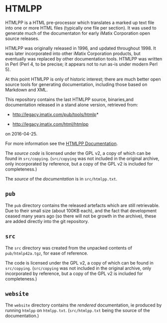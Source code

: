# HTMLPP

HTMLPP is a HTML pre-processor which translates a marked up text file
into one or more HTML files (typically one file per section).  It was
used to generate much of the documentaton for early iMatix Corporation 
open source releases.

HTMLPP was originally released in 1996, and updated throughout 1998.
It was later incorporated into other iMatix Corporation products, but
eventually was replaced by other documentation tools.  HTMLPP was 
written in Perl (Perl 4, to be precise; it appears not to run as-is
under modern Perl 5).

At this point HTMLPP is only of historic interest; there are much better
open source tools for generating documentation, including those based on
Markdown and XML.

This repository contains the last HTMLPP source, binaries,and documentation
released in a stand alone version, retrieved from:

*  http://legacy.imatix.com/pub/tools/htmlp*

*  http://legacy.imatix.com/html/htmlpp

on 2016-04-25.

For more information see the [HTMLPP
Documentation](https://imatix-legacy.github.io/htmlpp/).

The *source code* is licensed under the GPL v2, a copy of which can
be found in `src/copying`. (`src/copying` was not included in the 
original archive, only incorporated by reference, but a copy of the GPL
v2 is included for completeness.)

The *source* of the *documentation* is in `src/htmlpp.txt`.

## `pub`

The `pub` directory contains the released artefacts which are still 
retrievable.  Due to their small size (about 100KB each), and the fact 
that development ceased many years ago (so there will not be growth 
in the archive), these are added directly into the git repository.

## `src`

The `src` directory was created from the unpacked contents of
`pub/htmlp42a.tgz`, for ease of reference.

The code is licensed under the GPL v2, a copy of which can be found
in `src/copying`. (`src/copying` was not included in the original
archive, only incorporated by reference, but a copy of the GPL v2
is included for completeness.)

## `website`

The `website` directory contains the *rendered* documentation, ie
produced by running `htmlpp` on `htmlpp.txt`.  (`src/htmlpp.txt` being
the source of the documentation.)
